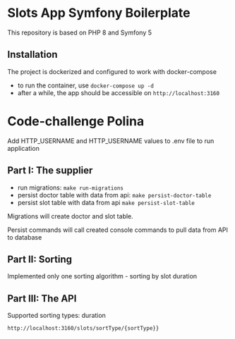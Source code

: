 # Slots App Symfony Boilerplate

This repository is based on PHP 8 and Symfony 5

## Installation

The project is dockerized and configured to work with docker-compose

 - to run the container, use `docker-compose up -d`
 - after a while, the app should be accessible on `http://localhost:3160`

# Code-challenge Polina

Add HTTP_USERNAME and HTTP_USERNAME values to .env file to run application

## Part I: The supplier
 - run migrations: ```make run-migrations ```
 - persist doctor table with data from api: ```make persist-doctor-table ```
 - persist slot table with data from api ```make persist-slot-table ```
 
Migrations will create doctor and slot table.

Persist commands will call created console commands to pull data from API to database

## Part II: Sorting

Implemented only one sorting algorithm - sorting by slot duration

## Part III: The API

Supported sorting types: duration

```http://localhost:3160/slots/sortType/{sortType}}```

